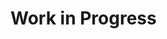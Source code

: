 # Work in Progress

<!--
> To future maintainers of this documentation, please fill in the upgrade instructions as necessary, when 17.1 has been released.
-->
